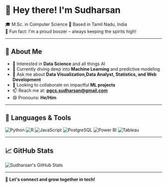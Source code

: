 # 👋 Hey there! I'm Sudharsan

🎓 M.Sc. in Computer Science
📍 Based in Tamil Nadu, India  
🍻 Fun fact: I'm a proud boozer – always keeping the spirits high!

---

## 🚀 About Me

- 👀 Interested in **Data Science** and all things AI  
- 🌱 Currently diving deep into **Machine Learning** and predictive modeling  
- 💬 Ask me about **Data Visualization,Data Analyst, Statistics, and Web Development**  
- 💞️ Looking to collaborate on impactful **ML projects**  
- 📫 Reach me at: **pgcs.sudharsan@gmail.com**  
- 😄 Pronouns: **He/Him**

---

## 🧰 Languages & Tools

![Python](https://img.shields.io/badge/Python-3670A0?style=for-the-badge&logo=python&logoColor=white)
![R](https://img.shields.io/badge/R-276DC3?style=for-the-badge&logo=r&logoColor=white)
![JavaScript](https://img.shields.io/badge/JavaScript-F7DF1E?style=for-the-badge&logo=javascript&logoColor=black)
![PostgreSQL](https://img.shields.io/badge/PostgreSQL-336791?style=for-the-badge&logo=postgresql&logoColor=white)
![Power BI](https://img.shields.io/badge/PowerBI-F2C811?style=for-the-badge&logo=powerbi&logoColor=black)
![Tableau](https://img.shields.io/badge/Tableau-E97627?style=for-the-badge&logo=tableau&logoColor=white)

---

## 📈 GitHub Stats

![Sudharsan's GitHub Stats](https://github-readme-stats.vercel.app/api?username=Sudharsan0108&show_icons=true&theme=radical)

---

🔗 **Let's connect and grow together in tech!**


<!---
Sudharsan0108/Sudharsan0108 is a ✨ special ✨ repository because its `README.md` (this file) appears on your GitHub profile.
You can click the Preview link to take a look at your changes.
--->
